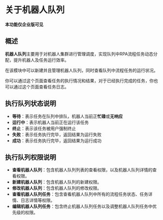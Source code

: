 # 关于机器人队列

**本功能仅企业版可见**

## 概述

**机器人队列**主要用于对机器人集群进行管理调度，实现队列中RPA流程任务动态分配，提升机器人及任务运行效率。

在该模块中可以新建并且管理机器人队列，同时查看队列中流程任务的运行状况。

你可以通过这个页面查看任务的执行情况和结果，对于已经执行完成的任务，你也可以通过这个页面查看任务日志。

## 执行队列状态说明

- **等待**：表示任务在队列中排队，机器人当前正**忙碌**或**无响应**
- **运行中**：表示机器人当前正在运行该任务
- **终止**：表示该任务被用户强制终止
- **失败**：表示任务执行完毕，返回结果为运行失败
- **成功**：表示任务执行完毕，返回结果为运行成功

## 执行队列权限说明

- **查看机器人队列**：包含机器人队列列表的查看权限，以及机器人队列详情的查看权限。
- **新建机器人队列**：包含机器人队列的新建权限。
- **修改机器人队列**：包含机器人队列的修改权限。
- **查看机器人队列任务**：包含查看机器人队列中所有的流程任务状态、任务详情、日志详情等权限。
- **编辑机器人队列任务**：包含终止机器人队列任务以及调整机器人队列任务中优先级的权限。
